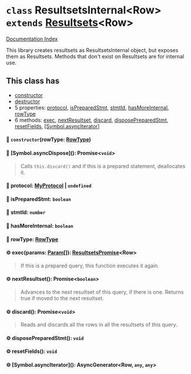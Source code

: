 # `class` ResultsetsInternal\<Row> `extends` [Resultsets](../class.Resultsets/README.md)\<Row>

[Documentation Index](../README.md)

This library creates resultsets as ResultsetsInternal object, but exposes them as Resultsets.
Methods that don't exist on Resultsets are for internal use.

## This class has

- [constructor](#-constructorrowtype-rowtype)
- [destructor](#-symbolasyncdispose-promisevoid)
- 5 properties:
[protocol](#-protocol-myprotocol--undefined),
[isPreparedStmt](#-ispreparedstmt-boolean),
[stmtId](#-stmtid-number),
[hasMoreInternal](#-hasmoreinternal-boolean),
[rowType](#-rowtype-rowtype)
- 6 methods:
[exec](#-execparams-param-resultsetspromiserow),
[nextResultset](#-nextresultset-promiseboolean),
[discard](#-discard-promisevoid),
[disposePreparedStmt](#-disposepreparedstmt-void),
[resetFields](#-resetfields-void),
[\[Symbol.asyncIterator\]](#-symbolasynciterator-asyncgeneratorrow-any-any)


#### 🔧 `constructor`(rowType: [RowType](../enum.RowType/README.md))



#### 🔨 \[Symbol.asyncDispose](): Promise\<`void`>

> Calls `this.discard()` and if this is a prepared statement, deallocates it.



#### 📄 protocol: [MyProtocol](../class.MyProtocol/README.md) | `undefined`



#### 📄 isPreparedStmt: `boolean`



#### 📄 stmtId: `number`



#### 📄 hasMoreInternal: `boolean`



#### 📄 rowType: [RowType](../enum.RowType/README.md)



#### ⚙ exec(params: [Param](../type.Param/README.md)\[]): [ResultsetsPromise](../class.ResultsetsPromise/README.md)\<Row>

> If this is a prepared query, this function executes it again.



#### ⚙ nextResultset(): Promise\<`boolean`>

> Advances to the next resultset of this query, if there is one. Returns true if moved to the next resultset.



#### ⚙ discard(): Promise\<`void`>

> Reads and discards all the rows in all the resultsets of this query.



#### ⚙ disposePreparedStmt(): `void`



#### ⚙ resetFields(): `void`



#### ⚙ \[Symbol.asyncIterator](): AsyncGenerator\<Row, `any`, `any`>



